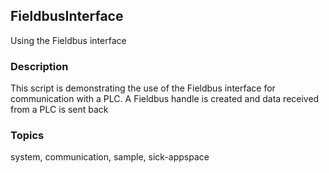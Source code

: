 ## FieldbusInterface

Using the Fieldbus interface

### Description

This script is demonstrating the use of the Fieldbus interface for communication with
a PLC. A Fieldbus handle is created and data received from a PLC is sent back

### Topics

system, communication, sample, sick-appspace